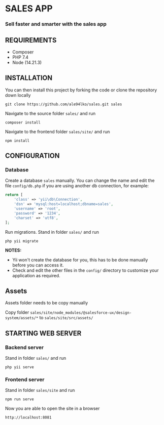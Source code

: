 # SALES APP
### Sell faster and smarter with the sales app

REQUIREMENTS
------------

- Composer
- PHP 7.4
- Node (14.21.3)


INSTALLATION
------------

You can then install this project by forking the code or clone the repository down locally

~~~
git clone https://github.com/ale94lko/sales.git sales
~~~

Navigate to the source folder `sales/` and run
~~~
composer install
~~~

Navigate to the frontend folder `sales/site/` and run
~~~
npm install
~~~

CONFIGURATION
-------------

### Database

Create a database `sales` manually. You can change the name and edit
the file `config/db.php` if you are using another db connection,
for example:

```php
return [
    'class' => 'yii\db\Connection',
    'dsn' => 'mysql:host=localhost;dbname=sales',
    'username' => 'root',
    'password' => '1234',
    'charset' => 'utf8',
];
```
Run migrations. Stand in folder `sales/` and run
~~~
php yii migrate
~~~

**NOTES:**
- Yii won't create the database for you, this has to be done manually before you can access it.
- Check and edit the other files in the `config/` directory to customize your application as required.

## Assets

Assets folder needs to be copy manually

Copy folder `sales/site/node_modules/@salesforce-ux/design-system/assets/*`
to `sales/site/src/assets/`

STARTING WEB SERVER
-------

### Backend server

Stand in folder `sales/` and run

~~~
php yii serve
~~~

### Frontend server

Stand in folder `sales/site` and run

~~~
npm run serve
~~~

Now you are able to open the site in a browser
~~~
http://localhost:8081
~~~

